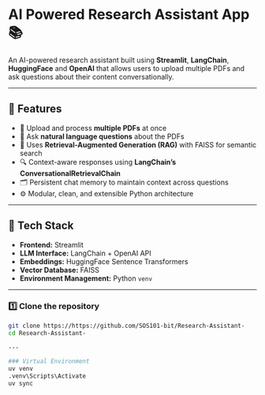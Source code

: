 # AI Powered Research Assistant App 📚

An AI-powered research assistant built using **Streamlit**, **LangChain**, **HuggingFace** and **OpenAI** that allows users to upload multiple PDFs and ask questions about their content conversationally.

---

## 🚀 Features
- 📄 Upload and process **multiple PDFs** at once  
- 💬 Ask **natural language questions** about the PDFs  
- 🧠 Uses **Retrieval-Augmented Generation (RAG)** with FAISS for semantic search  
- 🔍 Context-aware responses using **LangChain’s ConversationalRetrievalChain**  
- 🗂️ Persistent chat memory to maintain context across questions  
- ⚙️ Modular, clean, and extensible Python architecture  

---

## 🧰 Tech Stack
- **Frontend:** Streamlit  
- **LLM Interface:** LangChain + OpenAI API  
- **Embeddings:** HuggingFace Sentence Transformers  
- **Vector Database:** FAISS  
- **Environment Management:** Python `venv`  

---

### 1️⃣ Clone the repository
```bash
git clone https://https://github.com/SOS101-bit/Research-Assistant-
cd Research-Assistant-

---

### Virtual Environment
uv venv
.venv\Scripts\Activate
uv sync




